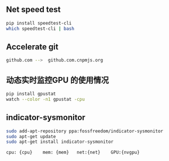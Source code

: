 ## Net speed test
```bash
pip install speedtest-cli
which speedtest-cli | bash 
```
## Accelerate git 
```bash
github.com -->  github.com.cnpmjs.org
```
## 动态实时监控GPU 的使用情况
```bash
pip install gpustat
watch --color -n1 gpustat -cpu
```
## indicator-sysmonitor
```bash
sudo add-apt-repository ppa:fossfreedom/indicator-sysmonitor  
sudo apt-get update  
sudo apt-get install indicator-sysmonitor 

cpu: {cpu}    mem: {mem}   net:{net}    GPU:{nvgpu}
```
